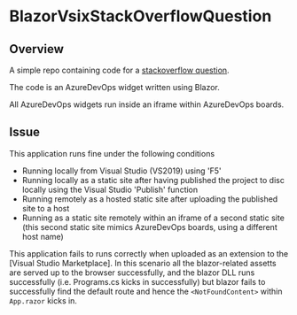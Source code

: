 # BlazorVsixStackOverflowQuestion

## Overview 

A simple repo containing code for a [stackoverflow question](https://stackoverflow.com/questions/55424046/unable-to-set-apk-meta-data-using-google-api-dot-net-client).

The code is an AzureDevOps widget written using Blazor.

All AzureDevOps widgets run inside an iframe within AzureDevOps boards.

## Issue 
This application runs fine under the following conditions
 - Running locally from Visual Studio (VS2019) using 'F5'
 - Running locally as a static site after having published the project to disc locally using the Visual Studio 'Publish' function
 - Running remotely as a hosted static site after uploading the published site to a host
 - Running as a static site remotely within an iframe of a second static site (this second static site mimics AzureDevOps boards, using a different host name)

 This application fails to runs correctly when uploaded as an extension to the [Visual Studio Marketplace].
 In this scenario all the blazor-related assetts are served up to the browser successfully, and the blazor DLL runs successfully (i.e. Programs.cs kicks in successfully) but blazor fails to successfully find the default route and hence the ```<NotFoundContent>``` within ```App.razor``` kicks in.
